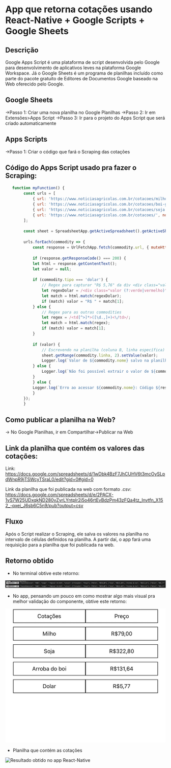# App que retorna cotações usando React-Native + Google Scripts + Google Sheets

## Descrição 
Google Apps Script é uma plataforma de script desenvolvida pelo Google para desenvolvimento de aplicativos leves na plataforma Google Workspace.
Já o Google Sheets é um programa de planilhas incluído como parte do pacote gratuito de Editores de Documentos Google baseado na Web oferecido pelo Google. 

## Google Sheets 
->Passo 1: Criar uma nova planilha no Google Planilhas 
->Passo 2: Ir em Extensões>Apps Script
->Passo 3: Ir para o projeto do Apps Script que será criado automaticamente

## Apps Scripts
->Passo 1: Criar o código que fará o Scraping das cotações 

## Código do Apps Script usado pra fazer o Scraping:

```js
   function myFunction() {
        const urls = [
            { url: 'https://www.noticiasagricolas.com.br/cotacoes/milho', nome: 'Milho', linha: 2 },
            { url: 'https://www.noticiasagricolas.com.br/cotacoes/boi-gordo', nome: 'Boi Gordo', linha: 3 },
            { url: 'https://www.noticiasagricolas.com.br/cotacoes/soja', nome: 'Soja', linha: 4 },
            { url: 'https://www.noticiasagricolas.com.br/cotacoes/', nome: 'Dólar', linha: 5, tipo: 'dolar' }
        ];

        const sheet = SpreadsheetApp.getActiveSpreadsheet().getActiveSheet();

        urls.forEach(commodity => {
            const response = UrlFetchApp.fetch(commodity.url, { muteHttpExceptions: true });

            if (response.getResponseCode() === 200) {
            let html = response.getContentText();
            let valor = null;

            if (commodity.tipo === 'dolar') {
                // Regex para capturar "R$ 5,76" da div <div class="valor vermelho">
                let regexDolar = /<div class="valor (?:verde|vermelho)">R\$ ([\d.,]+)<\/div>/;
                let match = html.match(regexDolar);
                if (match) valor = "R$ " + match[1];
            } else {
                // Regex para as outras commodities
                let regex = /<td[^>]*>([\d.,]+)<\/td>/;
                let match = html.match(regex);
                if (match) valor = match[1];
            }

            if (valor) {
                // Escrevendo na planilha (coluna B, linha específica)
                sheet.getRange(commodity.linha, 2).setValue(valor);
                Logger.log(`Valor de ${commodity.nome} salvo na planilha: ${valor}`);
            } else {
                Logger.log(`Não foi possível extrair o valor de ${commodity.nome}.`);
            }
            } else {
            Logger.log(`Erro ao acessar ${commodity.nome}: Código ${response.getResponseCode()}`);
            }
        });
        }
```
## Como publicar a planilha na Web?
-> No Google Planilhas, ir em Compartilhar->Publicar na Web


## Link da planilha que contém os valores das cotações:
Link: https://docs.google.com/spreadsheets/d/1wDbk4BzF7JhCUHV6t3mcOySLpdWnpR9jTSWcyTSraL0/edit?gid=0#gid=0

Link da planilha que foi publicada na web com formato .csv: https://docs.google.com/spreadsheets/d/e/2PACX-1vS7W25UDxqkND280vZvrLYntplr2i5o46rtEvBdzPm43zFQa4tz_Invtfn_X152_-qxei_J6sb6C5n9/pub?output=csv


## Fluxo
Após o Script realizar o Scraping, ele salva os valores na planilha no intervalo de células definidos na planilha.
A partir daí, o app fará uma requisição para a planilha que foi publicada na web.


## Retorno obtido

- No terminal obtive este retorno: 

![Resultado obtido no terminal](assets/cotações.jpg)


- No app, pensando um pouco em como mostrar algo mais visual pra melhor validação do componente, obtive este retorno: 

![Resultado obtido no app React-Native](assets/app.jpg)

- Planilha que contém as cotações

![Resultado obtido no app React-Native](assets/planilha.jpg)
    